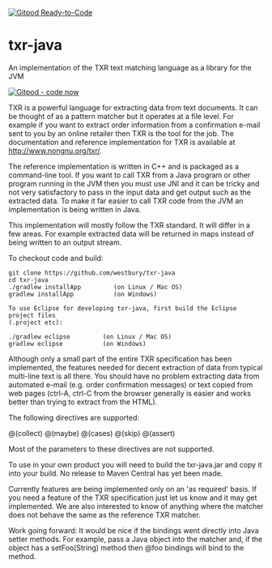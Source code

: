 [![Gitpod Ready-to-Code](https://img.shields.io/badge/Gitpod-Ready--to--Code-blue?logo=gitpod)](https://gitpod.io/#https://github.com/westbury/txr-java) 

# txr-java
An implementation of the TXR text matching language as a library for the JVM

[![Gitpod - code now](https://img.shields.io/badge/Gitpod-code%20now-blue.svg?longCache=true)](https://gitpod.io#https://github.com/westbury/txr-java)

TXR is a powerful language for extracting data from text documents.  It can be thought of as a pattern matcher but
it operates at a file level.  For example if you want to extract order information
from a confirmation e-mail sent to you by an online retailer then TXR is the tool for the job.  The documentation
and reference implementation for TXR is available at http://www.nongnu.org/txr/.

The reference implementation is written in C++ and is packaged as a command-line tool.  If you want to call TXR from
a Java program or other program running in the JVM then you must use JNI and it can be tricky and not very satisfactory
to pass in the input data and get output such as the extracted data.  To make it far easier to call TXR code from
the JVM an implementation is being written in Java.

This implementation will mostly follow the TXR standard.  It will differ in a few areas.  For example extracted data will
be returned in maps instead of being written to an output stream.

To checkout code and build:

    git clone https://github.com/westbury/txr-java
    cd txr-java        
    ./gradlew installApp         (on Linux / Mac OS)
    gradlew installApp           (on Windows)
    
    To use Eclipse for developing txr-java, first build the Eclipse project files
    (.project etc):
    
    ./gradlew eclipse         (on Linux / Mac OS)
    gradlew eclipse           (on Windows)
    
Although only a small part of the entire TXR specification has been implemented,
the features needed for decent extraction of data from typical multi-line text is all there.
You should have no problem extracting data from automated e-mail (e.g. order confirmation messages)
or text copied from web pages (ctrl-A, ctrl-C from the browser generally is easier and works better
than trying to extract from the HTML).

The following directives are supported:

@(collect)
@(maybe)
@(cases)
@(skip)
@(assert)

Most of the parameters to these directives are not supported.

To use in your own product you will need to build the txr-java.jar and copy it into
your build.  No release to Maven Central has yet been made.

Currently features are being implemented only on an 'as required' basis.  If you need
a feature of the TXR specification just let us know and it may get implemented.  We are also
interested to know of anything where the matcher does not behave the same as the reference TXR matcher.

Work going forward: It would be nice if the bindings went directly into Java setter methods.
For example, pass a Java object into the matcher and, if the object has a setFoo(String) method
then @foo bindings will bind to the method.     
